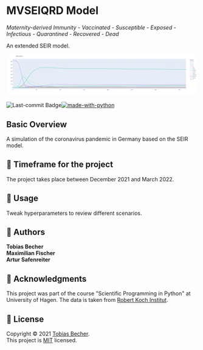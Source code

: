 # MVSEIQRD Model

*Maternity-derived Immunity - Vaccinated - Susceptible - Exposed - Infectious - Quarantined - Recovered - Dead*

An extended SEIR model.

<p align="center">
    <img src="assets/full_plot.png" witdh="50%">
<p>

[![made-with-python](https://img.shields.io/badge/Made%20with-Python-1f425f.svg)](https://www.python.org/)
<img align="left" src="https://img.shields.io/github/last-commit/TB-DevAcc/MVSEIQRD_Model" alt="Last-commit Badge">

## Basic Overview

A simulation of the coronavirus pandemic in Germany based on the SEIR model. 

## :date: Timeframe for the project

The project takes place between December 2021 and March 2022.

## :wrench: Usage

Tweak hyperparameters to review different scenarios.

## :boy: Authors

**Tobias Becher** <br>
**Maximilian Fischer**<br>
**Artur Safenreiter**<br>

## :pray: Acknowledgments

This project was part of the course "Scientific Programming in Python" at University of Hagen. 
The data is taken from [Robert Koch Institut](https://github.com/robert-koch-institut).

## 📝 License

Copyright © 2021 [Tobias Becher](https://github.com/TB-DevAcc). <br/>
This project is [MIT](https://github.com/TB-DevAcc/SEIQRS/blob/master/LICENSE) licensed.
